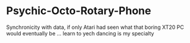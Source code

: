 # Psychic-Octo-Rotary-Phone
Synchronicity with data, if only Atari had seen what that boring XT20  PC would eventually be ... learn to yech dancing is my specialty 
